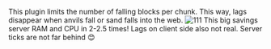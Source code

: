 This plugin limits the number of falling blocks per chunk. This way, lags disappear when anvils fall or sand falls into the web.
![111](https://github.com/Tioplaya/PreventFallLite/assets/137718036/bc7a4567-5291-4723-b35c-03764d36177d)
This big savings server RAM and CPU in 2-2.5 times! Lags on client side also not real. Server ticks are not far behind 😊
